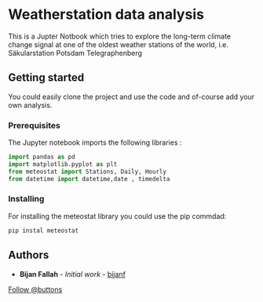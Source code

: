 # Weatherstation data analysis
This is a Jupter Notbook which tries to explore the long-term climate change signal at one of the oldest weather stations of the world, i.e. Säkularstation Potsdam Telegraphenberg

## Getting started
You could easily clone the project and use the code and of-course add your own analysis. 

### Prerequisites 
The Jupyter notebook imports the following libraries : 
```Python
import pandas as pd
import matplotlib.pyplot as plt
from meteostat import Stations, Daily, Hourly
from datetime import datetime,date , timedelta
```
### Installing
For installing the meteostat library you could use the pip commdad: 
```Bash
pip instal meteostat
```
## Authors

* **Bijan Fallah** - *Initial work* - [bijanf](https://github.com/bijanf)
<!-- Place this tag where you want the button to render. -->
<a class="github-button" href="https://github.com/bijanf" aria-label="Follow @buttons on GitHub">Follow @buttons</a>
<!-- Place this tag in your head or just before your close body tag. -->
<script async defer src="https://buttons.github.io/buttons.js"></script>
